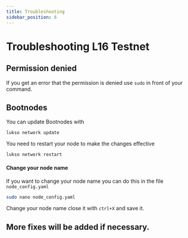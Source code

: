 ```yaml
---
title: Troubleshooting
sidebar_position: 6
---
```


# Troubleshooting L16 Testnet

## Permission denied

If you get an error that the permission is denied use `sudo` in front of your command.

## Bootnodes

You can update Bootnodes with

```
lukso network update
```

You need to restart your node to make the changes effective

```
lukso network restart
```

#### Change your node name

If you want to change your node name you can do this in the file `node_config.yaml`

```sh
sudo nano node_config.yaml
```

Change your node name close it with `ctrl+X` and save it.


## More fixes will be added if necessary.